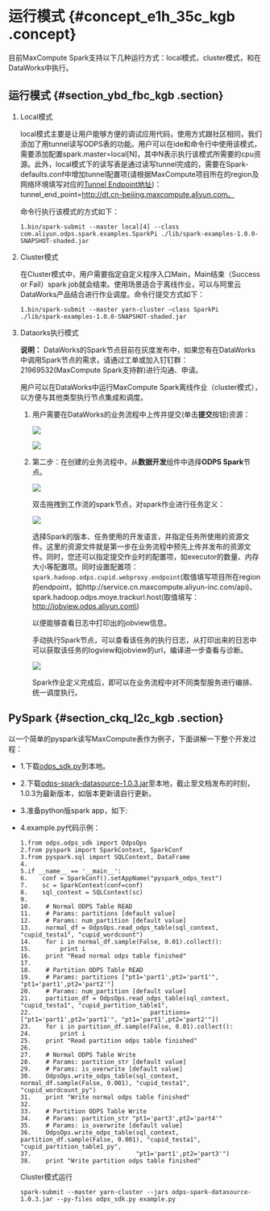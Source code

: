 # 运行模式 {#concept_e1h_35c_kgb .concept}

目前MaxCompute Spark支持以下几种运行方式：local模式，cluster模式，和在DataWorks中执行。

## 运行模式 {#section_ybd_fbc_kgb .section}

1.  Local模式

    local模式主要是让用户能够方便的调试应用代码，使用方式跟社区相同，我们添加了用tunnel读写ODPS表的功能。用户可以在ide和命令行中使用该模式，需要添加配置spark.master=local\[N\]，其中N表示执行该模式所需要的cpu资源。此外，local模式下的读写表是通过读写tunnel完成的，需要在Spark-defaults.conf中增加tunnel配置项\(请根据MaxCompute项目所在的region及网络环境填写对应的[Tunnel Endpoint地址](https://help.aliyun.com/document_detail/34951.html)\)：tunnel\_end\_point=http://dt.cn-beijing.maxcompute.aliyun.com。

    命令行执行该模式的方式如下：

    ```
    1.bin/spark-submit --master local[4] --class com.aliyun.odps.spark.examples.SparkPi ./lib/spark-examples-1.0.0-SNAPSHOT-shaded.jar
    ```

2.  Cluster模式

    在Cluster模式中，用户需要指定自定义程序入口Main，Main结束（Success or Fail）spark job就会结束。使用场景适合于离线作业，可以与阿里云DataWorks产品结合进行作业调度。命令行提交方式如下：

    ```
    1.bin/spark-submit --master yarn-cluster –class SparkPi ./lib/spark-examples-1.0.0-SNAPSHOT-shaded.jar
    ```

3.  Dataorks执行模式

    **说明：** DataWorks的Spark节点目前在灰度发布中，如果您有在DataWorks中调用Spark节点的需求，请通过工单或加入钉钉群：21969532\(MaxCompute Spark支持群\)进行沟通、申请。

    用户可以在DataWorks中运行MaxCompute Spark离线作业（cluster模式），以方便与其他类型执行节点集成和调度。

    1.  用户需要在DataWorks的业务流程中上传并提交\(单击**提交**按钮\)资源：

        ![](http://static-aliyun-doc.oss-cn-hangzhou.aliyuncs.com/assets/img/92656/154703956636706_zh-CN.png)

        ![](http://static-aliyun-doc.oss-cn-hangzhou.aliyuncs.com/assets/img/92656/154703956636708_zh-CN.png)

    2.  第二步：在创建的业务流程中，从**数据开发**组件中选择**ODPS Spark**节点。

        ![](http://static-aliyun-doc.oss-cn-hangzhou.aliyuncs.com/assets/img/92656/154703956636713_zh-CN.png)

        双击拖拽到工作流的spark节点，对spark作业进行任务定义：

        ![](http://static-aliyun-doc.oss-cn-hangzhou.aliyuncs.com/assets/img/92656/154703956636717_zh-CN.png)

        选择Spark的版本、任务使用的开发语言，并指定任务所使用的资源文件。这里的资源文件就是第一步在业务流程中预先上传并发布的资源文件。同时，您还可以指定提交作业时的配置项，如executor的数量、内存大小等配置项。同时设置配置项：`spark.hadoop.odps.cupid.webproxy.endpoint`\(取值填写项目所在region的endpoint，如http://service.cn.maxcompute.aliyun-inc.com/api\)、spark.hadoop.odps.moye.trackurl.host\(取值填写：http://jobview.odps.aliyun.com\)

        以便能够查看日志中打印出的jobview信息。

        手动执行Spark节点，可以查看该任务的执行日志，从打印出来的日志中可以获取该任务的logview和jobview的url，编译进一步查看与诊断。

        ![](http://static-aliyun-doc.oss-cn-hangzhou.aliyuncs.com/assets/img/92656/154703956736724_zh-CN.png)

        Spark作业定义完成后，即可以在业务流程中对不同类型服务进行编排、统一调度执行。


## PySpark {#section_ckq_l2c_kgb .section}

以一个简单的pyspark读写MaxCompute表作为例子，下面讲解一下整个开发过程：

-   1.下载[odps\_sdk.py](https://github.com/aliyun/aliyun-cupid-sdk/blob/3.3.2-public/spark/spark-2.x/datasource/src/main/python/odps_sdk.py)到本地。
-   2.下载[odps-spark-datasource-1.0.3.jar](http://repo.aliyun.com/download/odps-spark-datasource-1.0.3.jar)至本地，截止至文档发布的时刻，1.0.3为最新版本，如版本更新请自行更新。
-   3.准备python版spark app，如下:
-   4.example.py代码示例：

    ```
    1.from odps.odps_sdk import OdpsOps
    2.from pyspark import SparkContext, SparkConf
    3.from pyspark.sql import SQLContext, DataFrame
    4.
    5.if __name__ == '__main__':
    6.    conf = SparkConf().setAppName("pyspark_odps_test")
    7.    sc = SparkContext(conf=conf)
    8.    sql_context = SQLContext(sc)
    9.
    10.    # Normal ODPS Table READ
    11.    # Params: partitions [default value]
    12.    # Params: num_partition [default value]
    13.    normal_df = OdpsOps.read_odps_table(sql_context, "cupid_testa1", "cupid_wordcount")
    14.    for i in normal_df.sample(False, 0.01).collect():
    15.        print i
    16.    print "Read normal odps table finished"
    17.
    18.    # Partition ODPS Table READ
    19.    # Params: partitions ["pt1='part1',pt2='part1'", "pt1='part1',pt2='part2'"]
    20.    # Params: num_partition [default value]
    21.    partition_df = OdpsOps.read_odps_table(sql_context, "cupid_testa1", "cupid_partition_table1",
    22.                                 partitions=["pt1='part1',pt2='part1'", "pt1='part1',pt2='part2'"])
    23.    for i in partition_df.sample(False, 0.01).collect():
    24.        print i
    25.    print "Read partition odps table finished"
    26.
    27.    # Normal ODPS Table Write
    28.    # Params: partition_str [default value]
    29.    # Params: is_overwrite [default value]
    30.    OdpsOps.write_odps_table(sql_context, normal_df.sample(False, 0.001), "cupid_testa1", "cupid_wordcount_py")
    31.    print "Write normal odps table finished"
    32.
    33.    # Partition ODPS Table Write
    34.    # Params: partition_str "pt1='part3',pt2='part4'"
    35.    # Params: is_overwrite [default value]
    36.    OdpsOps.write_odps_table(sql_context, partition_df.sample(False, 0.001), "cupid_testa1", "cupid_partition_table1_py",
    37.                             "pt1='part1',pt2='part3'")
    38.    print "Write partition odps table finished"
    ```

    Cluster模式运行

    ```
    spark-submit --master yarn-cluster --jars odps-spark-datasource-1.0.3.jar --py-files odps_sdk.py example.py
    ```



